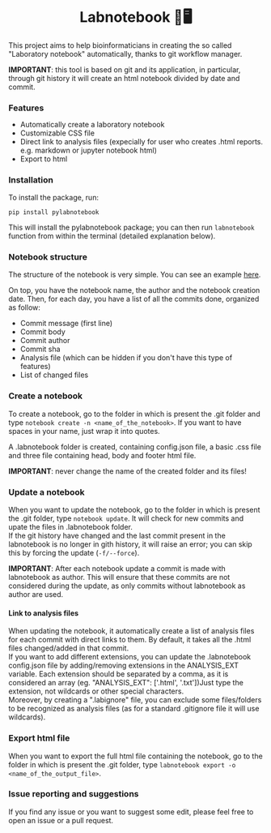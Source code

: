 <h1 align="center">Labnotebook 📔🖥</h1>

This project aims to help bioinformaticians in creating the so called "Laboratory notebook" automatically, thanks to git workflow manager.

**IMPORTANT**: this tool is based on git and its application, in particular, through git history it will create an html notebook divided by date and commit.

<h3 style="margin-bottom:3px;">Features</h3>
<ul>
  <li>Automatically create a laboratory notebook</li>
  <li>Customizable CSS file</li>
  <li>Direct link to analysis files (expecially for user who creates .html reports. e.g. markdown or jupyter notebook html)</li>
  <li>Export to html</li>
</ul>

<h3>Installation</h3>
To install the package, run:

```
pip install pylabnotebook
```

This will install the pylabnotebook package; you can then run <code>labnotebook</code> function from within the terminal (detailed explanation below).

<h3>Notebook structure</h3>
The structure of the notebook is very simple. You can see an example <a href='https://miotsdata.netlify.app/it/bash/mie_funzioni/example.html' target='_blank'>here</a>.

<p style="margin-bottom:0px;">On top, you have the notebook name, the author and the notebook creation date. Then, for each day, you have a list of all the commits done, organized as follow:</p>
<ul>
  <li>Commit message (first line)</li>
  <li>Commit body</li>
  <li>Commit author</li>
  <li>Commit sha</li>
  <li>Analysis file (which can be hidden if you don't have this type of features)</li>
  <li>List of changed files</li>
</ul>

<h3>Create a notebook</h3>
To create a notebook, go to the folder in which is present the .git folder and type <code>notebook create -n &#60;name_of_the_notebook&#62;</code>. If you want to have spaces in your name, just wrap it into quotes.

A .labnotebook folder is created, containing config.json file, a basic .css file and three file containing head, body and footer html file.

**IMPORTANT**: never change the name of the created folder and its files!

<h3>Update a notebook</h3>
When you want to update the notebook, go to the folder in which is present the .git folder, type <code>notebook update</code>. It will check for new commits and upate the files in .labnotebook folder.
<br>
If the git history have changed and the last commit present in the labnotebook is no longer in gith history, it will raise an error; you can skip this by forcing the update (<code>-f/--force</code>).

**IMPORTANT**: After each notebook update a commit is made with labnotebook as author. This will ensure that these commits are not considered during the update, as only commits without labnotebook as author are used.

<h4>Link to analysis files</h4>
When updating the notebook, it automatically create a list of analysis files for each commit with direct links to them. By default, it takes all the .html files changed/added in that commit.<br>
If you want to add different extensions, you can update the .labnotebook config.json file by adding/removing extensions in the ANALYSIS_EXT variable. Each extension should be separated by a comma, as it is considered an array (eg. "ANALYSIS_EXT": ['.html', '.txt'])Just type the extension, not wildcards or other special characters.<br>
Moreover, by creating a ".labignore" file, you can exclude some files/folders to be recognized as analysis files (as for a standard .gitignore file it will use wildcards).

<h3>Export html file</h3>
When you want to export the full html file containing the notebook, go to the folder in which is present the .git folder, type <code>labnotebook export -o &#60;name_of_the_output_file&#62;</code>.

<h3>Issue reporting and suggestions</h3>
If you find any issue or you want to suggest some edit, please feel free to open an issue or a pull request.

